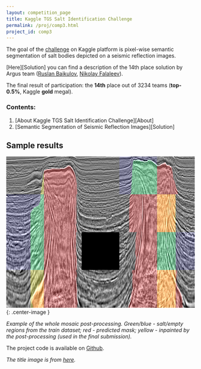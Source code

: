 ```yaml
---
layout: competition_page
title: Kaggle TGS Salt Identification Challenge
permalink: /proj/comp3.html
project_id: comp3
---
```


The goal of the [challenge][TGS-Salt] on Kaggle platform is pixel-wise semantic segmentation of salt bodies depicted on a seismic reflection images.

[Here][Solution] you can find a description of the 14th place solution by Argus team ([Ruslan Baikulov][Ruslan_li], [Nikolay Falaleev][Nikolay_li]).

The final result of participation: the __14th__ place out of 3234 teams (__top-0.5%__, Kaggle __gold__ megal).

### Contents:

1. [About Kaggle TGS Salt Identification Challenge][About]
2. [Semantic Segmentation of Seismic Reflection Images][Solution]

## Sample results

![Sample predictions](/assets/post14/postprocess.png){: .center-image }

_Example of the whole mosaic post-processing. Green/blue - salt/empty regions from the train dataset; red - predicted mask; yellow - inpainted by the post-processing (used in the final submission)._

The project code is available on [Github][Github].

_The title image is from [here][title_link]._

[TGS-Salt]: https://www.kaggle.com/c/tgs-salt-identification-challenge
[Ruslan_li]: https://www.kaggle.com/romul0212
[Nikolay_li]: https://www.kaggle.com/nikolasent


[Github]: https://github.com/lRomul/argus-tgs-salt
[title_link]: https://www.domeenergy.com/understanding-salt-domes/
